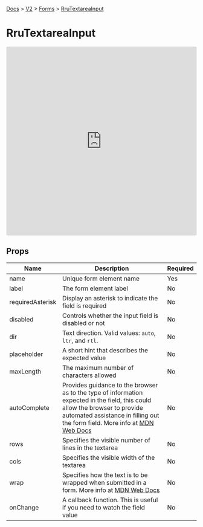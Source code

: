 [Docs](/) > [V2](/docs/v2/get-started) > [Forms](/docs/v2/components/RruForm) > [RruTextareaInput](/docs/v2/components/RruTextareaInput)

# RruTextareaInput

<iframe src="https://codesandbox.io/embed/rrutextareainput-33b0m2?autoresize=1&fontsize=14&theme=dark&view=preview"
  style="width:100%; height:500px; border:0; border-radius: 4px; overflow:hidden;"
  title="RruTextareaInput"
  allow="accelerometer; ambient-light-sensor; camera; encrypted-media; geolocation; gyroscope; hid; microphone; midi; payment; usb; vr; xr-spatial-tracking"
  sandbox="allow-forms allow-modals allow-popups allow-presentation allow-same-origin allow-scripts"
></iframe>

## Props

| Name             | Description                                                                                                                                                                                                                                                                              | Required |
| ---------------- | ---------------------------------------------------------------------------------------------------------------------------------------------------------------------------------------------------------------------------------------------------------------------------------------- | -------- |
| name             | Unique form element name                                                                                                                                                                                                                                                                 | Yes      |
| label            | The form element label                                                                                                                                                                                                                                                                   | No       |
| requiredAsterisk | Display an asterisk to indicate the field is required                                                                                                                                                                                                                                    | No       |
| disabled         | Controls whether the input field is disabled or not                                                                                                                                                                                                                                      | No       |
| dir              | Text direction. Valid values: `auto`, `ltr`, and `rtl`.                                                                                                                                                                                                                                  | No       |
| placeholder      | A short hint that describes the expected value                                                                                                                                                                                                                                           | No       |
| maxLength        | The maximum number of characters allowed                                                                                                                                                                                                                                                 | No       |
| autoComplete     | Provides guidance to the browser as to the type of information expected in the field, this could allow the browser to provide automated assistance in filling out the form field. More info at [MDN Web Docs](https://developer.mozilla.org/en-US/docs/Web/HTML/Attributes/autocomplete) | No       |
| rows             | Specifies the visible number of lines in the textarea                                                                                                                                                                                                                                    | No       |
| cols             | Specifies the visible width of the textarea                                                                                                                                                                                                                                              | No       |
| wrap             | Specifies how the text is to be wrapped when submitted in a form. More info at [MDN Web Docs](https://developer.mozilla.org/en-US/docs/Web/HTML/Element/textarea#attr-wrap)                                                                                                              | No       |
| onChange         | A callback function. This is useful if you need to watch the field value                                                                                                                                                                                                                 | No       |

